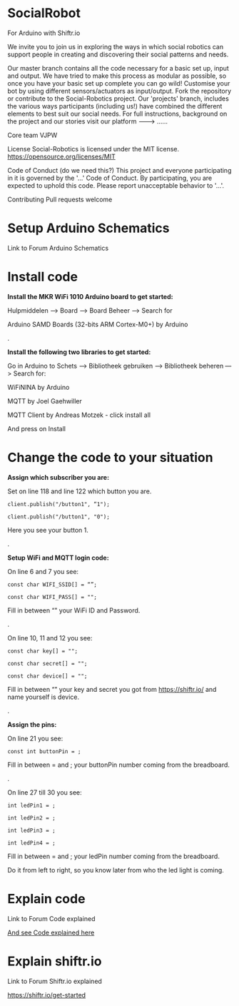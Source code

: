 # SocialRobot

For Arduino with Shiftr.io

We invite you to join us in exploring the ways in which social robotics can support people in creating and discovering their social patterns and needs.

Our master branch contains all the code necessary for a basic set up, input and output. We have tried to make this process as modular as possible, so once you have your basic set up complete you can go wild! Customise your bot by using different sensors/actuators as input/output.
Fork the repository or contribute to the Social-Robotics project.
Our 'projects' branch, includes the various ways participants (including us!) have combined the different elements to best suit our social needs.
For full instructions, background on the project and our stories visit our platform ---> ......

Core team VJPW

License Social-Robotics is licensed under the MIT license. https://opensource.org/licenses/MIT

Code of Conduct (do we need this?) This project and everyone participating in it is governed by the '...' Code of Conduct. By participating, you are expected to uphold this code. Please report unacceptable behavior to '...'.

Contributing Pull requests welcome

# Setup Arduino Schematics

Link to Forum Arduino Schematics

# Install code

**Install the MKR WiFi 1010 Arduino board to get started:**

Hulpmiddelen —> Board —> Board Beheer —> Search for

Arduino SAMD Boards (32-bits ARM Cortex-M0+) by Arduino

.

**Install the following two libraries to get started:**

Go in Arduino to  Schets —> Bibliotheek gebruiken —> Bibliotheek beheren —> Search for:

WiFiNINA by Arduino

MQTT by Joel Gaehwiller

MQTT Client by Andreas Motzek - click install all

And press on Install

# Change the code to your situation

**Assign which subscriber you are:**

Set on line 118 and line 122 which button you are.
```
client.publish("/button1", “1");

client.publish("/button1", "0");
```
Here you see your button 1.

.

**Setup WiFi and MQTT login code:**

On line 6 and 7 you see:
```
const char WIFI_SSID[] = “”;

const char WIFI_PASS[] = "";
```
Fill in between “" your WiFi ID and Password.

.

On line 10, 11 and 12 you see:
```
const char key[] = ""; 

const char secret[] = "";

const char device[] = "";
```
Fill in between “" your key and secret you got from https://shiftr.io/ and name yourself is device.

.

**Assign the pins:**

On line 21 you see:
```
const int buttonPin = ;
```
Fill in between = and ; your buttonPin number coming from the breadboard.

.

On line 27 till 30 you see:
```
int ledPin1 = ;

int ledPin2 = ;

int ledPin3 = ;

int ledPin4 = ;
```
Fill in between = and ; your ledPin number coming from the breadboard. 

Do it from left to right, so you know later from who the led light is coming.

# Explain code

Link to Forum Code explained

[And see Code explained here](ExplainBasicCode.md)

# Explain shiftr.io

Link to Forum Shiftr.io explained

https://shiftr.io/get-started

